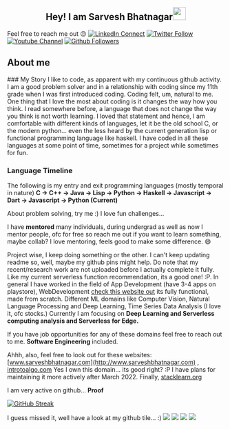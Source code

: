 <h2 align="center">Hey! I am Sarvesh Bhatnagar<img src="https://user-images.githubusercontent.com/39955420/147578264-bae0526c-028a-49d2-8af8-d08bb4edbd2a.gif" height="30" width="30"></h2>

Feel free to reach me out :wink:
<a href="https://www.linkedin.com/in/sarvesh08/"><img src="https://img.shields.io/badge/LinkedIn-200-blue?style=social&logo=linkedin" alt="LinkedIn Connect"/></a>
<a href="https://twitter.com/sarvesh0829"><img src="https://img.shields.io/twitter/follow/rishika5000?style=social" alt="Twitter Follow"/></a>
<a href="https://www.youtube.com/channel/UCFfpO2pjYXv0fDbA14Ub14w"><img src="https://img.shields.io/youtube/channel/views/UCFfpO2pjYXv0fDbA14Ub14w?style=social" alt="Youtube Channel"/></a>
<a href="https://www.github.com/sarveshbhatnagar"><img src="https://img.shields.io/github/followers/sarveshbhatnagar?style=social" alt="Github Followers"/></a>


<h2>About me</h2>
### My Story
I like to code, as apparent with my continuous github activity. I am a good problem solver and in a relationship with coding since my 11th grade when I was first introduced coding. Coding felt, um, natural to me. One thing that I love the most about coding is it changes the way how you think. I read somewhere before, a language that does not change the way you think is not worth learning. I loved that statement and hence, I am comfortable with different kinds of languages, let it be the old school C, or the modern python... even the less heard by the current generation lisp or functional programming language like haskell. I have coded in all these languages at some point of time, sometimes for a project while sometimes for fun.

### Language Timeline
The following is my entry and exit programming languages (mostly temporal in nature)
**C -> C++ -> Java -> Lisp -> Python -> Haskell -> Javascript -> Dart -> Javascript -> Python (Current)**

About problem solving, try me :) I love fun challenges...

I have **mentored** many individuals, during undergrad as well as now I mentor people, ofc for free so reach me out if you want to learn something, maybe collab? I love mentoring, feels good to make some difference. :smile:

Project wise, I keep doing something or the other. I can't keep updating readme so, well, maybe my github pins might help. Do note that my recent/research work are not uploaded before I actually complete it fully. Like my current serverless function recommendation, its a good one! :P. In general I have worked in the field of App Development (have 3-4 apps on playstore), WebDevelopment [check this website out](https://projectsell-594d7.web.app) its fully functional, made from scratch. Different ML domains like Computer Vision, Natural Language Processing and Deep Learning, Time Series Data Analysis (I love it, ofc stocks.) Currently I am focusing on **Deep Learning and Serverless computing analysis and Serverless for Edge.**

If you have job opportunities for any of these domains feel free to reach out to me. **Software Engineering** included.

Ahhh, also, feel free to look out for these websites: [www.sarveshbhatnagar.com](http://www.sarveshbhatnagar.com) , [introtoalgo.com](https://www.introtoalgo.com) Yes I own this domain... its good right? :P I have plans for maintaining it more actively after March 2022. Finally, [stacklearn.org](https://www.stacklearn.org)

I am very active on github... **Proof**


[![GitHub Streak](https://github-readme-streak-stats.herokuapp.com/?user=sarveshbhatnagar&theme=dark&ring=FFB19A&hide_border=true&currStreakNum=F6A085&fire=F6A085&currStreakLabel=F6A085)](https://git.io/streak-stats)

I guess missed it, well have a look at my github tile... :)
![](https://github-profile-summary-cards.vercel.app/api/cards/profile-details?username=sarveshbhatnagar&theme=default)
![](https://github-profile-summary-cards.vercel.app/api/cards/repos-per-language?username=sarveshbhatnagar&theme=default)
![](https://github-profile-summary-cards.vercel.app/api/cards/most-commit-language?username=sarveshbhatnagar&theme=default)
![](https://github-profile-summary-cards.vercel.app/api/cards/stats?username=sarveshbhatnagar&theme=default)
<!--
**sarveshbhatnagar/sarveshbhatnagar** is a ✨ _special_ ✨ repository because its `README.md` (this file) appears on your GitHub profile.

Here are some ideas to get you started:

- 🔭 I’m currently working on ...
- 🌱 I’m currently learning ...
- 👯 I’m looking to collaborate on ...
- 🤔 I’m looking for help with ...
- 💬 Ask me about ...
- 📫 How to reach me: ...
- 😄 Pronouns: ...
- ⚡ Fun fact: ...
-->



